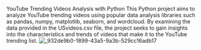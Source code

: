 YouTube Trending Videos Analysis with Python
This Python project aims to analyze YouTube trending videos using popular data analysis libraries such as pandas, numpy, matplotlib, seaborn, and wordcloud. By examining the data provided in the USvideos.csv file, the project seeks to gain insights into the characteristics and trends of videos that make it to the YouTube trending list.
![_932de9b0-1899-43a5-9a3b-529cc16adb17](https://github.com/Siddhiksha123/Codes/assets/93310417/850c06e0-d4e6-45d6-acf5-0c573dfc99f0)
